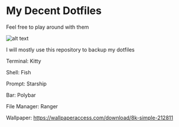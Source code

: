 # My Decent Dotfiles
Feel free to play around with them


![alt text](https://i.imgur.com/YNH9tui.jpg)

I will mostly use this repository to backup my dotfiles

Terminal: Kitty

Shell: Fish

Prompt: Starship

Bar: Polybar

File Manager: Ranger

Wallpaper: https://wallpaperaccess.com/download/8k-simple-212811




